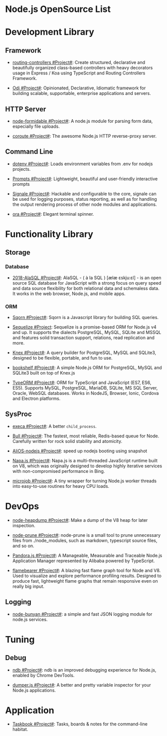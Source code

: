 # Node.js OpenSource List

# Development Library

## Framework

- [routing-controllers #Project#](https://github.com/typestack/routing-controllers): Create structured, declarative and beautifully organized class-based controllers with heavy decorators usage in Express / Koa using TypeScript and Routing Controllers Framework.

- [Odi #Project#](https://github.com/Odi-ts/Odi): Opinionated, Declarative, Idiomatic framework for building scalable, supportable, enterprise applications and servers.

## HTTP Server

- [node-formidable #Project#](https://github.com/felixge/node-formidable): A node.js module for parsing form data, especially file uploads.

- [coroute #Project#](https://github.com/ethanent/coroute): The awesome Node.js HTTP reverse-proxy server.

## Command Line

- [dotenv #Project#](https://github.com/motdotla/dotenv): Loads environment variables from .env for nodejs projects.

- [Prompts #Project#](https://github.com/terkelg/prompts): Lightweight, beautiful and user-friendly interactive prompts

- [Signale #Project#](https://github.com/klauscfhq/signale): Hackable and configurable to the core, signale can be used for logging purposes, status reporting, as well as for handling the output rendering process of other node modules and applications.

- [ora #Project#](https://github.com/sindresorhus/ora): Elegant terminal spinner.

# Functionality Library

## Storage

### Database

- [2018-AlaSQL #Project#](https://github.com/agershun/alasql): AlaSQL - ( à la SQL ) [ælæ ɛskju:ɛl] - is an open source SQL database for JavaScript with a strong focus on query speed and data source flexibility for both relational data and schemaless data. It works in the web browser, Node.js, and mobile apps.

### ORM

- [Sqorn #Project#](https://github.com/lusakasa/sqorn): Sqorn is a Javascript library for building SQL queries.

- [Sequelize #Project](http://docs.sequelizejs.com/): Sequelize is a promise-based ORM for Node.js v4 and up. It supports the dialects PostgreSQL, MySQL, SQLite and MSSQL and features solid transaction support, relations, read replication and more.

- [Knex #Project#](https://github.com/tgriesser/knex): A query builder for PostgreSQL, MySQL and SQLite3, designed to be flexible, portable, and fun to use.

- [bookshelf #Project#](https://github.com/bookshelf/bookshelf): A simple Node.js ORM for PostgreSQL, MySQL and SQLite3 built on top of Knex.js

- [TypeORM #Project#](https://github.com/typeorm/typeorm): ORM for TypeScript and JavaScript (ES7, ES6, ES5). Supports MySQL, PostgreSQL, MariaDB, SQLite, MS SQL Server, Oracle, WebSQL databases. Works in NodeJS, Browser, Ionic, Cordova and Electron platforms.

## SysProc

- [execa #Project#](https://github.com/sindresorhus/execa): A better `child_process`.

- [Bull #Project#](https://github.com/OptimalBits/bull): The fastest, most reliable, Redis-based queue for Node.
  Carefully written for rock solid stability and atomicity.

- [AliOS-nodejs #Project#](https://github.com/alibaba/AliOS-nodejs): speed up nodejs booting using snapshot

- [Napa.js #Project#](https://github.com/Microsoft/napajs): Napa.js is a multi-threaded JavaScript runtime built on V8, which was originally designed to develop highly iterative services with non-compromised performance in Bing.

- [microjob #Project#](https://github.com/wilk/microjob): A tiny wrapper for turning Node.js worker threads into easy-to-use routines for heavy CPU loads.

# DevOps

- [node-heapdump #Project#](https://github.com/bnoordhuis/node-heapdump): Make a dump of the V8 heap for later inspection.

- [node-prune #Project#](https://github.com/tj/node-prune): node-prune is a small tool to prune unnecessary files from ./node_modules, such as markdown, typescript source files, and so on.

- [Pandora.js #Project#](https://github.com/midwayjs/pandora): A Manageable, Measurable and Traceable Node.js Application Manager represented by Alibaba powered by TypeScript.

- [flamebearer #Project#](https://github.com/mapbox/flamebearer): A blazing fast flame graph tool for Node and V8. Used to visualize and explore performance profiling results. Designed to produce fast, lightweight flame graphs that remain responsive even on really big input.

## Logging

- [node-bunyan #Project#](https://github.com/trentm/node-bunyan): a simple and fast JSON logging module for node.js services.

# Tuning

## Debug

- [ndb #Project#](https://github.com/GoogleChromeLabs/ndb): ndb is an improved debugging experience for Node.js, enabled by Chrome DevTools.

- [dumper.js #Project#](https://github.com/zeeshanu/dumper.js): A better and pretty variable inspector for your Node.js applications.

# Application

- [Taskbook #Project#](https://github.com/klauscfhq/taskbook): Tasks, boards & notes for the command-line habitat.
